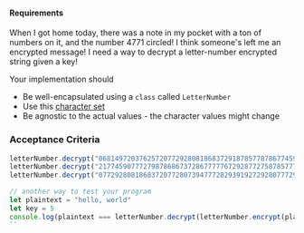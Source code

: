#### Requirements
When I got home today, there was a note in my pocket with a ton of numbers on it, and the number 4771 circled! I think someone's left me an encrypted message!
I need a way to decrypt a letter-number encrypted string given a key!

Your implementation should
- Be well-encapsulated using a `class` called `LetterNumber`
- Use this [character set](https://gist.github.com/dearshrewdwit/691c71616995ad2430ab309aa9998745)
- Be agnostic to the actual values - the character values might change

### Acceptance Criteria
```js
letterNumber.decrypt("0681497203762572077292808186837291878577878677459172878672928772928081917275818880779025", 4771) // a human-readable sentence
letterNumber.decrypt("21774590777279878686737286777776729287727587857772938872958192807273728677957287867750", 4771) // a human-readable sentence
letterNumber.decrypt("0772928081868372077280739477728293919272928077729280818679507299728477929277903584779292779072919374919281929392818786727581888077902572107792459172768772819225", 4771) // a human-readable sentence

// another way to test your program
let plaintext = "hello, world"
let key = 5
console.log(plaintext === letterNumber.decrypt(letterNumber.encrypt(plaintext, key), key))
``